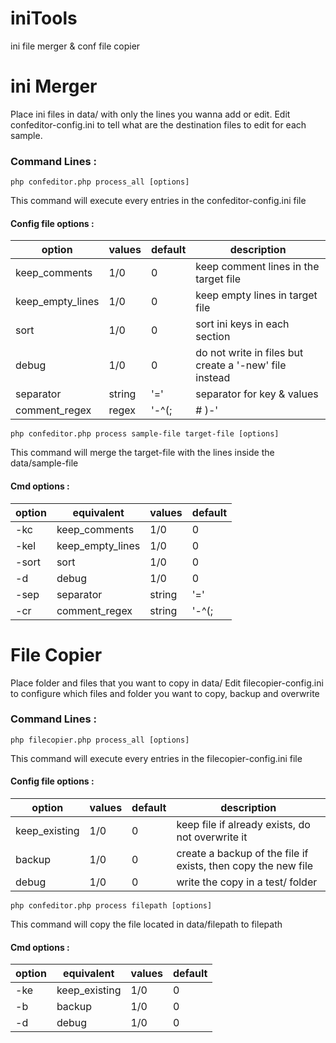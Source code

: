 # iniTools
ini file merger &amp; conf file copier

# ini Merger
Place ini files in data/ with only the lines you wanna add or edit.
Edit confeditor-config.ini to tell what are the destination files to edit for each sample.

### Command Lines :

```
php confeditor.php process_all [options]
```
This command will execute every entries in the confeditor-config.ini file


#### Config file options :
	
option | values | default | description
--- | --- | --- | ---
keep_comments | 1/0 | 0 | keep comment lines in the target file
keep_empty_lines | 1/0 | 0 | keep empty lines in target file
sort | 1/0 | 0 | sort ini keys in each section
debug | 1/0 | 0 | do not write in files but create a '-new' file instead
separator | string | '=' | separator for key & values
comment_regex | regex | '-^(;|\# )-' | what defines a comment

```
php confeditor.php process sample-file target-file [options]
```
This command will merge the target-file with the lines inside the data/sample-file

#### Cmd options :
	
option | equivalent | values | default
--- | --- | --- | ---
-kc | keep_comments | 1/0 | 0
-kel | keep_empty_lines | 1/0 | 0
-sort | sort | 1/0 | 0
-d | debug | 1/0 | 0
-sep | separator | string | '='
-cr | comment_regex | string | '-^(;|\# )-'








# File Copier
Place folder and files that you want to copy in data/
Edit filecopier-config.ini to configure which files and folder you want to copy, backup and overwrite

### Command Lines :

```
php filecopier.php process_all [options]
```
This command will execute every entries in the filecopier-config.ini file


#### Config file options :
	
option | values | default | description
--- | --- | --- | ---
keep_existing | 1/0 | 0 | keep file if already exists, do not overwrite it
backup | 1/0 | 0 | create a backup of the file if exists, then copy the new file
debug | 1/0 | 0 | write the copy  in a test/ folder

```
php confeditor.php process filepath [options]
```
This command will copy the file located in data/filepath to filepath

#### Cmd options :
	
option | equivalent | values | default
--- | --- | --- | ---
-ke | keep_existing | 1/0 | 0
-b | backup | 1/0 | 0
-d | debug | 1/0 | 0
